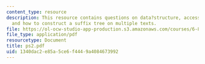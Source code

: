 ```yaml
---
content_type: resource
description: This resource contains questions on data?structure, access?time?in?splay?trees,
  and how to construct a suffix tree on multiple texts.
file: https://ol-ocw-studio-app-production.s3.amazonaws.com/courses/6-854j-advanced-algorithms-fall-2005/1340dac2e85a5ce6f4449a4084673992_ps2.pdf
file_type: application/pdf
resourcetype: Document
title: ps2.pdf
uid: 1340dac2-e85a-5ce6-f444-9a4084673992
---
```

